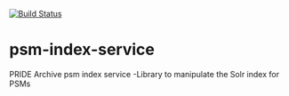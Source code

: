 [![Build Status](https://travis-ci.org/PRIDE-Archive/psm-index-service.svg)](https://travis-ci.org/PRIDE-Archive/psm-index-service)
# psm-index-service
PRIDE Archive psm index service -Library to manipulate the Solr index for PSMs
